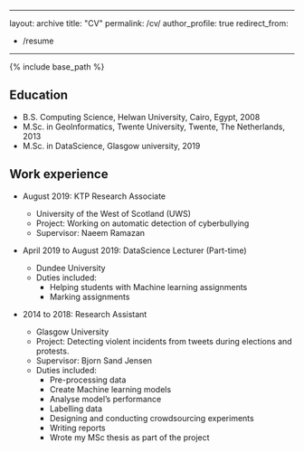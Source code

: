 ---
layout: archive
title: "CV"
permalink: /cv/
author_profile: true
redirect_from:
  - /resume
---------------

{% include base_path %}

Education
---------------
* B.S. Computing Science, Helwan University, Cairo, Egypt, 2008
* M.Sc. in GeoInformatics, Twente University, Twente, The Netherlands, 2013
* M.Sc. in DataScience, Glasgow university, 2019

Work experience
---------------
* August 2019: KTP Research Associate
  * University of the West of Scotland (UWS)
  * Project: Working on automatic detection of cyberbullying
  * Supervisor: Naeem Ramazan

* April 2019 to August 2019: DataScience Lecturer (Part-time)
  * Dundee University
  * Duties included:
      * Helping students with Machine learning assignments
	  * Marking assignments

* 2014 to 2018: Research Assistant
  * Glasgow University
  * Project: Detecting violent incidents from tweets during elections and protests.
  * Supervisor: Bjorn Sand Jensen
  * Duties included:
     * Pre-processing data
     * Create Machine learning models
     * Analyse model’s performance
     * Labelling data
     * Designing and conducting crowdsourcing experiments
     * Writing reports
     * Wrote my MSc thesis as part of the project

